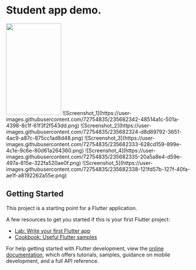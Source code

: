 # Student app demo.

<img src="https://user-images.githubusercontent.com/72754835/235682342-48514a1c-501a-4398-8c1f-61f3f2f543dd.png" width="150" height="250">
![Screenshot_1](https://user-images.githubusercontent.com/72754835/235682342-48514a1c-501a-4398-8c1f-61f3f2f543dd.png)
![Screenshot_2](https://user-images.githubusercontent.com/72754835/235682324-d8d89792-3651-4ac9-a87c-875cc1ad8d48.png)
![Screenshot_3](https://user-images.githubusercontent.com/72754835/235682333-628cd159-899e-4c1e-9c6e-80d61a264360.png)
![Screenshot_4](https://user-images.githubusercontent.com/72754835/235682335-20a5a8e4-d59e-497a-815e-322fa520ae0f.png)
![Screenshot_5](https://user-images.githubusercontent.com/72754835/235682338-121fd57b-127f-40fa-ae1f-a8192262a55e.png)

## Getting Started

This project is a starting point for a Flutter application.

A few resources to get you started if this is your first Flutter project:

- [Lab: Write your first Flutter app](https://docs.flutter.dev/get-started/codelab)
- [Cookbook: Useful Flutter samples](https://docs.flutter.dev/cookbook)

For help getting started with Flutter development, view the
[online documentation](https://docs.flutter.dev/), which offers tutorials,
samples, guidance on mobile development, and a full API reference.
